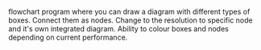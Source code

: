 flowchart program where you can draw a diagram with different types of boxes. 
Connect them as nodes.
Change to the resolution to specific node and it's own integrated diagram.
Ability to colour boxes and nodes depending on current performance.